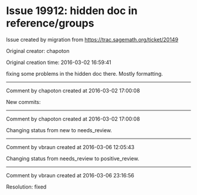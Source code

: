 # Issue 19912: hidden doc in reference/groups

Issue created by migration from https://trac.sagemath.org/ticket/20149

Original creator: chapoton

Original creation time: 2016-03-02 16:59:41

fixing some problems in the hidden doc there. Mostly formatting.


---

Comment by chapoton created at 2016-03-02 17:00:08

New commits:


---

Comment by chapoton created at 2016-03-02 17:00:08

Changing status from new to needs_review.


---

Comment by vbraun created at 2016-03-06 12:05:43

Changing status from needs_review to positive_review.


---

Comment by vbraun created at 2016-03-06 23:16:56

Resolution: fixed
